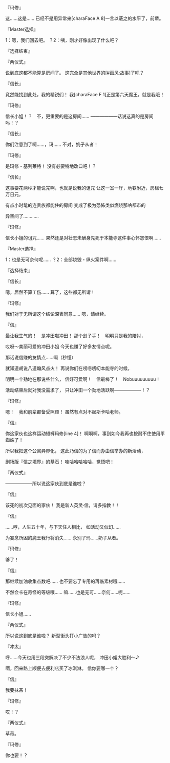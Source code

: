 『玛修』

这……这是……
已经不是用异常来[charaFace A 8]一言以蔽之的水平了，前辈。

『Master选择』

1：嗯，我们回去吧。
？2：咦，刚才好像出现了什么吧？

『选择结束』

『两仪式』

说到底这都不能算是房间了。
这完全是其他世界的[#画风:故事]了吧？

『信长』

竟然能找到此处，我的精锐们！
我[charaFace F 1]正是第六天魔王，就是我哦！

『玛修』

信长小姐！？　不，更重要的是这房间……
——————话说这真的是房间吗！？

『信长』

你们注意到了啊……，玛……
不对，奶子从者！

『玛修』

是玛修・基列莱特！
没有必要特地改口吧！？

『信长』

这事要花两秒才能说完啊，也就是说我的诅咒
让这一室一厅，地铁附近，房租七万日元，

有点小时髦的连贵族都能住的房间
变成了极为恐怖类似燃烧那啥都市的

异空间了…………

『玛修』

信长小姐的诅咒……
果然还是对壮志未酬身先死于本能寺这件事心怀怨恨啊……

『Master选择』

1：也是无可奈何呢……
？2：全部烧毁・纵火案件啊……

『选择结束』

『信长』

嗯，居然不算工伤……
算了，这些都无所谓！

『玛修』

我们对于无所谓这个结论深表同意……
嗯，请继续。

『信』

最让我生气的！　是冲田啦冲田！
那个刽子手！　明明只是我的陪衬，

哎呀～美丽可爱的冲田小姐
今天也赚了好多友情点呢。

那话说信赚的友情点……啊（秒懂）

就知道胡说八道煽风点火！
再说你们在唠唠叨叨本能寺的时候，

明明一个劲地在那说些什么，
信好可爱啊！　信最棒了！　Nobuuuuuuuuu！

活动结束后就对我没需求了，
只让冲田一个劲地活跃啊——————！？

『玛修』

嗯！　我和前辈都备受照顾！
虽然有点对不起斯卡哈老师。

『信』

你这家伙也这样运动短裤玛修[line 4]！
啊啊啊，事到如今我再也按耐不住使用平蜘蛛了！

所以我把这个公寓异界化，
这此乃信的为了信而办由信举办的新活动，

剧场版『信之境界』的基石！
哇哈哈哈哈哈，觉悟吧！

『两仪式』

——————所以说这家伙到底是谁啦？

『信』

该死的初次见面的家伙！
我是新人英灵·信，请多指教！！

『信』

……哼，人生五十年，与下天住人相比，
如活动又似幻……

为妄念所困的魔王我行将消失……
永别了玛……奶子从者。

『玛修』

够了！

『信』

那继续加油收集点数吧……
也不要忘了专用的再临素材哦……

不然会卡在奇怪的等级哦……
嘛……也是无可……奈何……呢……

『玛修』

信长小姐……

『两仪式』

所以说这到底是谁啦？
新型街头打小广告的吗？

『冲太』

呼……今天也用三段突解决了不少不法浪人呢，
冲田小姐大胜利～♪

啊，回来路上顺便去便利店买了冰淇淋。
信你要哪一个？

『信』

我要抹茶！

『玛修』

哎！？

『两仪式』

草莓。

『玛修』

你也要！？

